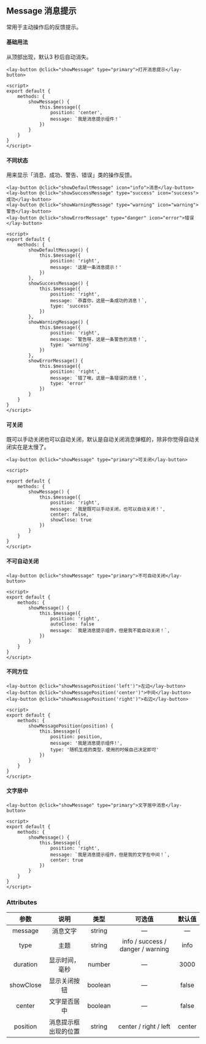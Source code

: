 ## Message 消息提示

 常用于主动操作后的反馈提示。 

#### 基础用法

 从顶部出现，默认3 秒后自动消失。 

<message-based></message-based>

```vue
<lay-button @click="showMessage" type="primary">打开消息提示</lay-button>

<script>
export default {
	methods: {
		showMessage() {
			this.$message({
				position: 'center',
				message: `我是消息提示组件！`
			})
		}
	}
}
</script>
```



#### 不同状态

 用来显示「消息、成功、警告、错误」类的操作反馈。 

<message-status></message-status>

```vue
<lay-button @click="showDefaultMessage" icon="info">消息</lay-button>
<lay-button @click="showSuccessMessage" type="success" icon="success">成功</lay-button>
<lay-button @click="showWarningMessage" type="warning" icon="warning">警告</lay-button>
<lay-button @click="showErrorMessage" type="danger" icon="error">错误</lay-button>

<script>
export default {
	methods: {
		showDefaultMessage() {
			this.$message({
				position: 'right',
				message: '这是一条消息提示！'
			})
		},
		showSuccessMessage() {
			this.$message({
				position: 'right',
				message: `恭喜你，这是一条成功的消息！`,
				type: 'success'
			})
		},
		showWarningMessage() {
			this.$message({
				position: 'right',
				message: `警告呀，这是一条警告的消息！`,
				type: 'warning'
			})
		},
		showErrorMessage() {
			this.$message({
				position: 'right',
				message: `错了唉，这是一条错误的消息！`,
				type: 'error'
			})
		}
	}
}
</script>
```

#### 可关闭

既可以手动关闭也可以自动关闭，默认是自动关闭消息弹框的，除非你觉得自动关闭实在是太慢了。

<message-close></message-close>

```vue
<lay-button @click="showMessage" type="primary">可关闭</lay-button>

<script>

export default {
	methods: {
		showMessage() {
			this.$message({
				position: 'right',
				message: '我是既可以手动关闭，也可以自动关闭！',
				center: false,
				showClose: true
			})
		}
	}
}
</script>
```



#### 不可自动关闭

<message-one></message-one>

```vue
<lay-button @click="showMessage" type="primary">不可自动关闭</lay-button>

<script>
export default {
	methods: {
		showMessage() {
			this.$message({
				position: 'right',
                autoClose: false
				message: `我是消息提示组件，但是我不能自动关闭！`,
			})
		}
	}
}
</script>
```



#### 不同方位

<message4></message4>

```vue
<lay-button @click="showMessagePosition('left')">左边</lay-button>
<lay-button @click="showMessagePosition('center')">中间</lay-button>
<lay-button @click="showMessagePosition('right')">右边</lay-button>

<script>
export default {
	methods: {
		showMessagePosition(position) {
			this.$message({
				position: position,
				message: '我是消息提示组件!',
				type: '随机生成的类型，使用的时候自己决定即可'
			})
		}
	}
}
</script>
```



#### 文字居中

<message-center></message-center>

```vue
<lay-button @click="showMessage" type="primary">文字居中消息</lay-button>

<script>
export default {
	methods: {
		showMessage() {
			this.$message({
				position: 'right',
				message: `我是消息提示组件，但是我的文字在中间！`,
				center: true
			})
		}
	}
}
</script>
```



### Attributes

|   参数    |         说明         |  类型   |              可选值               | 默认值 |
| :-------: | :------------------: | :-----: | :-------------------------------: | :----: |
|  message  |       消息文字       | string  |                 —                 |   —    |
|   type    |         主题         | string  | info / success / danger / warning |  info  |
| duration  |    显示时间，毫秒    | number  |                 —                 |  3000  |
| showClose |     显示关闭按钮     | boolean |                 —                 | false  |
|  center   |     文字是否居中     | boolean |                 —                 | false  |
| position  | 消息提示框出现的位置 | string  |       center / right / left       | center |